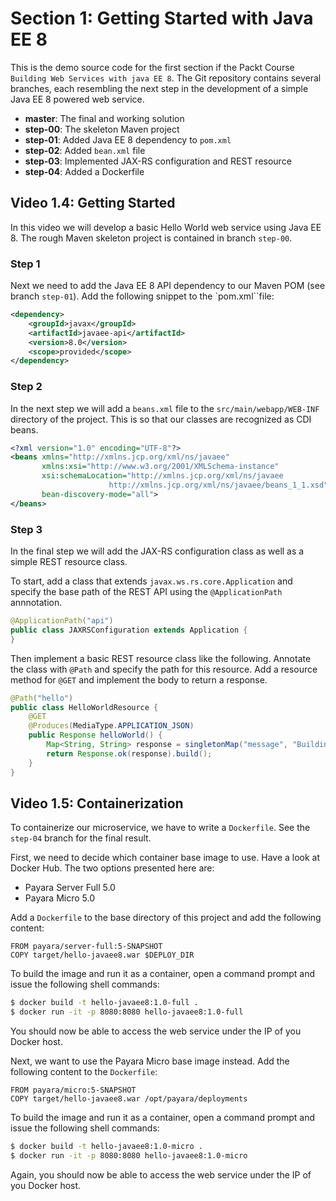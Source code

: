 # Section 1: Getting Started with Java EE 8

This is the demo source code for the first section if the Packt Course `Building Web Services with java EE 8`.
The Git repository contains several branches, each resembling the next step in the development of a simple
Java EE 8 powered web service.

* **master**: The final and working solution
* **step-00**: The skeleton Maven project
* **step-01**: Added Java EE 8 dependency to `pom.xml`
* **step-02**: Added `bean.xml` file
* **step-03**: Implemented JAX-RS configuration and REST resource
* **step-04**: Added a Dockerfile

## Video 1.4: Getting Started

In this video we will develop a basic Hello World web service using Java EE 8. The rough
Maven skeleton project is contained in branch `step-00`.

### Step 1

Next we need to add the Java EE 8 API dependency to our Maven POM (see branch `step-01`).
Add the following snippet to the `pom.xml``file:

```xml
<dependency>
    <groupId>javax</groupId>
    <artifactId>javaee-api</artifactId>
    <version>8.0</version>
    <scope>provided</scope>
</dependency>
```

### Step 2

In the next step we will add a `beans.xml` file to the `src/main/webapp/WEB-INF` directory
of the project. This is so that our classes are recognized as CDI beans.

```xml
<?xml version="1.0" encoding="UTF-8"?>
<beans xmlns="http://xmlns.jcp.org/xml/ns/javaee"
       xmlns:xsi="http://www.w3.org/2001/XMLSchema-instance"
       xsi:schemaLocation="http://xmlns.jcp.org/xml/ns/javaee
                      http://xmlns.jcp.org/xml/ns/javaee/beans_1_1.xsd"
       bean-discovery-mode="all">
</beans>
```

### Step 3

In the final step we will add the JAX-RS configuration class as well as a simple
REST resource class.

To start, add a class that extends `javax.ws.rs.core.Application` and specify the
base path of the REST API using the `@ApplicationPath` annnotation.

```java
@ApplicationPath("api")
public class JAXRSConfiguration extends Application {
}
```

Then implement a basic REST resource class like the following. Annotate the class
with `@Path` and specify the path for this resource. Add a resource method for `@GET`
and implement the body to return a response.

```java
@Path("hello")
public class HelloWorldResource {
    @GET
    @Produces(MediaType.APPLICATION_JSON)
    public Response helloWorld() {
        Map<String, String> response = singletonMap("message", "Building Web Services with Java EE 8.");
        return Response.ok(response).build();
    }
}
```

## Video 1.5: Containerization

To containerize our microservice, we have to write a `Dockerfile`. See the `step-04`
branch for the final result.

First, we need to decide which container base image to use. Have a look at Docker Hub.
The two options presented here are:

* Payara Server Full 5.0
* Payara Micro 5.0

Add a `Dockerfile` to the base directory of this project and add the following content:

```
FROM payara/server-full:5-SNAPSHOT
COPY target/hello-javaee8.war $DEPLOY_DIR
```

To build the image and run it as a container, open a command prompt and issue the following
shell commands:
```bash
$ docker build -t hello-javaee8:1.0-full .
$ docker run -it -p 8080:8080 hello-javaee8:1.0-full
```

You should now be able to access the web service under the IP of you Docker host.

Next, we want to use the Payara Micro base image instead. Add the following content to the `Dockerfile`:
```
FROM payara/micro:5-SNAPSHOT
COPY target/hello-javaee8.war /opt/payara/deployments
```

To build the image and run it as a container, open a command prompt and issue the following
shell commands:
```bash
$ docker build -t hello-javaee8:1.0-micro .
$ docker run -it -p 8080:8080 hello-javaee8:1.0-micro
```

Again, you should now be able to access the web service under the IP of you Docker host.
